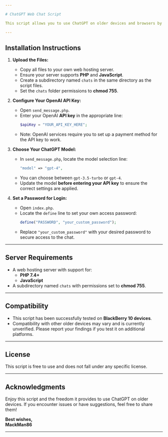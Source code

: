 ```yaml
---

# ChatGPT Web Chat Script

This script allows you to use ChatGPT on older devices and browsers by hosting the chat on your own server. It is a lightweight and simple implementation with support for ChatGPT 3.5 and GPT-4. Enjoy using modern AI technology on devices that were previously unsupported!

---
```


## Installation Instructions

1. **Upload the Files:**
   - Copy all files to your own web hosting server.
   - Ensure your server supports **PHP** and **JavaScript**.
   - Create a subdirectory named `chats` in the same directory as the script files.
   - Set the `chats` folder permissions to **chmod 755**.

2. **Configure Your OpenAI API Key:**
   - Open `send_message.php`.
   - Enter your OpenAI **API key** in the appropriate line:
     ```php
     $apiKey = "YOUR_API_KEY_HERE";
     ```
   - Note: OpenAI services require you to set up a payment method for the API key to work.

3. **Choose Your ChatGPT Model:**
   - In `send_message.php`, locate the model selection line:
     ```php
     "model" => "gpt-4",
     ```
   - You can choose between `gpt-3.5-turbo` or `gpt-4`. 
   - Update the model **before entering your API key** to ensure the correct settings are applied.

4. **Set a Password for Login:**
   - Open `index.php`.
   - Locate the `define` line to set your own access password:
     ```php
     define("PASSWORD", "your_custom_password");
     ```
   - Replace `"your_custom_password"` with your desired password to secure access to the chat.

---

## Server Requirements

- A web hosting server with support for:
  - **PHP 7.4+**
  - **JavaScript**
- A subdirectory named `chats` with permissions set to **chmod 755**.

---

## Compatibility

- This script has been successfully tested on **BlackBerry 10 devices**.
- Compatibility with other older devices may vary and is currently unverified. Please report your findings if you test it on additional platforms.

---

## License

This script is free to use and does not fall under any specific license.

---

## Acknowledgments

Enjoy this script and the freedom it provides to use ChatGPT on older devices. If you encounter issues or have suggestions, feel free to share them!

**Best wishes,  
MackMan86**

---